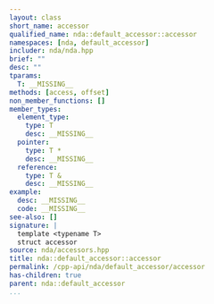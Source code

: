 ```yaml
---
layout: class
short_name: accessor
qualified_name: nda::default_accessor::accessor
namespaces: [nda, default_accessor]
includer: nda/nda.hpp
brief: ""
desc: ""
tparams:
  T: __MISSING__
methods: [access, offset]
non_member_functions: []
member_types:
  element_type:
    type: T
    desc: __MISSING__
  pointer:
    type: T *
    desc: __MISSING__
  reference:
    type: T &
    desc: __MISSING__
example:
  desc: __MISSING__
  code: __MISSING__
see-also: []
signature: |
  template <typename T> 
  struct accessor
source: nda/accessors.hpp
title: nda::default_accessor::accessor
permalink: /cpp-api/nda/default_accessor/accessor
has-children: true
parent: nda::default_accessor
...
```


